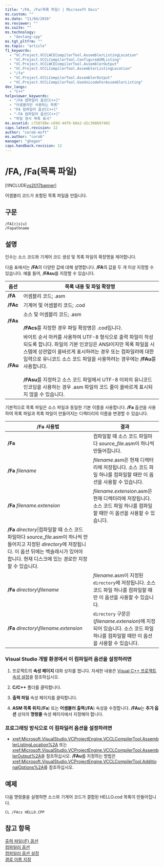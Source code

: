 ```yaml
---
title: "/FA, /Fa(목록 파일) | Microsoft Docs"
ms.custom: ""
ms.date: "11/04/2016"
ms.reviewer: ""
ms.suite: ""
ms.technology: 
  - "devlang-cpp"
ms.tgt_pltfrm: ""
ms.topic: "article"
f1_keywords: 
  - "VC.Project.VCCLWCECompilerTool.AssemblerListingLocation"
  - "VC.Project.VCCLCompilerTool.ConfigureASMListing"
  - "VC.Project.VCCLWCECompilerTool.AssemblerOutput"
  - "VC.Project.VCCLCompilerTool.AssemblerListingLocation"
  - "/fa"
  - "VC.Project.VCCLCompilerTool.AssemblerOutput"
  - "VC.Project.VCCLCompilerTool.UseUnicodeForAssemblerListing"
dev_langs: 
  - "C++"
helpviewer_keywords: 
  - "/FA 컴파일러 옵션[C++]"
  - "어셈블리만 사용하는 목록"
  - "FA 컴파일러 옵션[C++]"
  - "-FA 컴파일러 옵션[C++]"
  - "파일 형식 목록 표시"
ms.assetid: c7507d0e-c69d-44f9-b8e2-d2c398697402
caps.latest.revision: 12
author: "corob-msft"
ms.author: "corob"
manager: "ghogen"
caps.handback.revision: 12
---
```

# /FA, /Fa(목록 파일)
[!INCLUDE[vs2017banner](../../assembler/inline/includes/vs2017banner.md)]

어셈블리 코드가 포함된 목록 파일을 만듭니다.  
  
## 구문  
  
```  
/FA[c|s|u]  
/Fapathname  
```  
  
## 설명  
 인수는 소스 코드와 기계어 코드 생성 및 목록 파일의 확장명을 제어합니다.  
  
 다음 표에서는 **\/FA**의 다양한 값에 대해 설명합니다.  **\/FA**의 값을 두 개 이상 지정할 수 있습니다.  예를 들어, **\/FAsu**를 지정할 수 있습니다.  
  
|옵션|목록 내용 및  파일 확장명|  
|--------|---------------------|  
|**\/FA**|어셈블리 코드; .asm|  
|**\/FAc**|기계어 및 어셈블리 코드; .cod|  
|**\/FAs**|소스 및 어셈블리 코드; .asm<br /><br /> **\/FAcs**를 지정한 경우 파일 확장명은 .cod입니다.|  
|**\/FAu**|바이트 순서 마커를 사용하여 UTF\-8 형식으로 출력 파일이 작성되도록 합니다.  파일의 기본 인코딩은 ANSI이지만 목록 파일을 시스템에 상관없이 올바르게 표시하려는 경우 또는 컴파일러에 대한 입력으로 유니코드 소스 코드 파일을 사용하려는 경우에는 **\/FAu**를 사용합니다.<br /><br /> **\/FAsu**를 지정하고 소스 코드 파일에서 UTF\-8 이외의 유니코드 인코딩을 사용하는 경우 .asm 파일의 코드 줄이 올바르게 표시되지 않을 수 있습니다.|  
  
 기본적으로 목록 파일은 소스 파일과 동일한 기본 이름을 사용합니다.  **\/Fa** 옵션을 사용하여 목록 파일과 목록 파일이 만들어지는 디렉터리의 이름을 변경할 수 있습니다.  
  
|\/Fa 사용법|결과|  
|--------------|--------|  
|**\/Fa**|컴파일할 때 소스 코드 파일마다 *source\_file*.asm이 하나씩 만들어집니다.|  
|**\/Fa** *filename*|*filename*.asm은 현재 디렉터리에 저장됩니다.  소스 코드 파일 하나를 컴파일할 때만 이 옵션을 사용할 수 있습니다.|  
|**\/Fa** *filename.extension*|*filename.extension*.asm은 현재 디렉터리에 저장됩니다.  소스 코드 파일 하나를 컴파일할 때만 이 옵션을 사용할 수 있습니다.|  
|**\/Fa** *directory*\\|컴파일할 때 소스 코드 파일마다 *source\_file*.asm이 하나씩 만들어지고 지정된 *directory*에 저장됩니다.  이 옵션 뒤에는 백슬래시가 있어야 합니다.  현재 디스크에 있는 경로만 지정할 수 있습니다.|  
|**\/Fa** *directory*\\*filename*|*filename*.asm이 지정된 `directory`에 저장됩니다.  소스 코드 파일 하나를 컴파일할 때만 이 옵션을 사용할 수 있습니다.|  
|**\/Fa** *directory*\\*filename.extension*|`directory` 구문은 \(*filename.extension*\)에 지정되어 있습니다.  소스 코드 파일 하나를 컴파일할 때만 이 옵션을 사용할 수 있습니다.|  
  
### Visual Studio 개발 환경에서 이 컴파일러 옵션을 설정하려면  
  
1.  프로젝트의 **속성 페이지** 대화 상자를 엽니다.  자세한 내용은 [Visual C\+\+ 프로젝트 속성 설정](../../ide/working-with-project-properties.md)을 참조하십시오.  
  
2.  **C\/C\+\+** 폴더를 클릭합니다.  
  
3.  **출력 파일** 속성 페이지를 클릭합니다.  
  
4.  **ASM 목록 위치**\(**\/Fa**\) 또는 **어셈블러 출력**\(**\/FA**\) 속성을 수정합니다. **\/FAu**는 **추가 옵션** 상자의 **명령줄** 속성 페이지에서 지정해야 합니다.  
  
### 프로그래밍 방식으로 이 컴파일러 옵션을 설정하려면  
  
-   <xref:Microsoft.VisualStudio.VCProjectEngine.VCCLCompilerTool.AssemblerListingLocation%2A> 또는 <xref:Microsoft.VisualStudio.VCProjectEngine.VCCLCompilerTool.AssemblerOutput%2A>을 참조하십시오.  **\/FAu**를 지정하는 방법은 <xref:Microsoft.VisualStudio.VCProjectEngine.VCCLCompilerTool.AdditionalOptions%2A>를 참조하십시오.  
  
## 예제  
 다음 명령줄을 실행하면 소스와 기계어 코드가 결합된 HELLO.cod 목록이 만들어집니다.  
  
```  
CL /FAcs HELLO.CPP  
```  
  
## 참고 항목  
 [출력 파일\(\/F\) 옵션](../../build/reference/output-file-f-options.md)   
 [컴파일러 옵션](../../build/reference/compiler-options.md)   
 [컴파일러 옵션 설정](../../build/reference/setting-compiler-options.md)   
 [경로 이름 지정](../../build/reference/specifying-the-pathname.md)